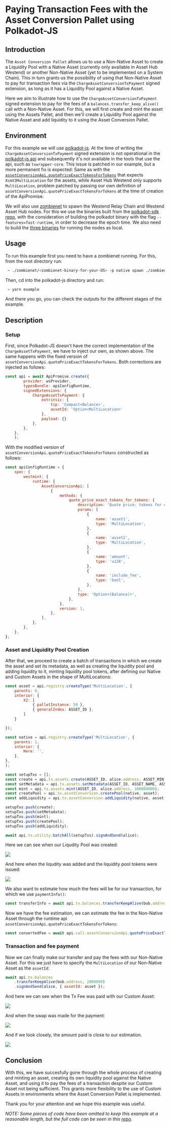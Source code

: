 # Paying Transaction Fees with the Asset Conversion Pallet using Polkadot-JS

## Introduction

The `Asset Conversion Pallet` allows us to use a Non-Native Asset to create a Liquidity Pool with a Native Asset (currently only available in Asset Hub Westend) or another Non-Native Asset (yet to be implemented on a System Chain). This in turn grants us the possibility of using that Non-Native Asset to pay for transaction fees via the `ChargeAssetConversionTxPayment` signed extension, as long as it has a Liquidity Pool against a Native Asset.

Here we aim to illustrate how to use the `ChargeAssetConversionTxPayment` signed extension to pay for the fees of a `balances.transfer_keep_alive()` call with a Non-Native Asset. For this, we will first create and mint the asset using the Assets Pallet, and then we'll create a Liquidity Pool against the Native Asset and add liquidity to it using the Asset Conversion Pallet.

## Environment

For this example we will use [polkadot-js](https://polkadot.js.org/docs/). At the time of writing the `ChargeAssetConversionTxPayment` signed extension is not operational in the [polkadot-js api](https://github.com/polkadot-js/api/issues/5710) and subsequently it's not available in the tools that use the api, such as `txwrapper-core`. This issue is patched in our example, but a more permanent fix is expected: Same as with the 
[`assetConversionApi.quotePriceExactTokensForTokens`](https://polkadot.js.org/docs/substrate/runtime#quotepriceexacttokensfortokensasset1-xcmv3multilocation-asset2-xcmv3multilocation-amount-u128-include_fee-bool-optionbalance) that expects `XcmV3MultiLocation` for the assets, while Asset Hub Westend only
supports `MultiLocation`, problem patched by passing our own definition of `assetConversionApi.quotePriceExactTokensForTokens` at the time of creation of the ApiPromise.

We will also use [zombienet](https://github.com/paritytech/zombienet) to spawn the Westend Relay Chain and Westend Asset Hub nodes. For this we use the binaries built from the [polkadot-sdk repo](https://github.com/paritytech/polkadot-sdk), with the consideration of building the polkadot binary with the flag `--features=fast-runtime`, in order to decrease the epoch time. We also need to build the [three binaries](https://github.com/paritytech/polkadot/pull/7337) for running the nodes as local.

## Usage

To run this example first you need to have a zombienet running. For this, from the root directory run:

```bash
 ~ ./zombienet/<zombienet-binary-for-your-OS> -p native spawn ./zombienet/westend_network.toml 
```

Then, cd into the polkadot-js directory and run:

```bash
 ~ yarn example
```

And there you go, you can check the outputs for the different stages of the example.
 
## Description

### Setup

First, since Polkadot-JS doesn't have the correct implementation of the `ChargeAssetTxPayment`, we have to inject our own, as shown above. The same happens with the fixed version of `assetConversionApi.quotePriceExactTokensForTokens`. Both corrections are injected as follows:

```js
const api = await ApiPromise.create({
        provider: wsProvider,
        typesBundle: apiConfigRuntime,
        signedExtensions: {
            ChargeAssetTxPayment: {
                extrinsic: {
                    tip: 'Compact<Balance>',
                    assetId: 'Option<MultiLocation>'
                },
                payload: {}
            },
        },
    },
    );
```

With the modified version of `assetConversionApi.quotePriceExactTokensForTokens` constructed as follows:

```js
const apiConfigRuntime = {
	spec: {
		westmint: {
			runtime: {
				AssetConversionApi: [
					{
						methods: {
							quote_price_exact_tokens_for_tokens: {
								description: 'Quote price: tokens for exact tokens',
								params: [
									{
										name: 'asset1',
										type: 'MultiLocation',
									},
									{
										name: 'asset2',
										type: 'MultiLocation',
									},
									{
										name: 'amount',
										type: 'u128',
									},
									{
										name: 'include_fee',
										type: 'bool',
									},
								],
								type: 'Option<(Balance)>',
							},
						},
						version: 1,
					},
				],
			},
		},
	},
};
```

### Asset and Liquidity Pool Creation

After that, we proceed to create a batch of transactions in which we create the asset and set its metadata, as well as creating the liquidity pool and adding liquidity to it, minting liquidity pool tokens, after defining our Native and Custom Assets in the shape of MultiLocations:

```js
const asset = api.registry.createType('MultiLocation', {
	parents: 0,
	interior: {
		X2: [
			{ palletInstance: 50 },
			{ generalIndex: ASSET_ID },
		]
	}

});

const native = api.registry.createType('MultiLocation', {
	parents: 1,
	interior: {
		Here: '',
	},
},
);

const setupTxs = [];
const create = api.tx.assets.create(ASSET_ID, alice.address, ASSET_MIN);
const setMetadata = api.tx.assets.setMetadata(ASSET_ID, ASSET_NAME, ASSET_TICKER, ASSET_DECIMALS);
const mint = api.tx.assets.mint(ASSET_ID, alice.address, 100000000);
const createPool = api.tx.assetConversion.createPool(native, asset);
const addLiquidity = api.tx.assetConversion.addLiquidity(native, asset, 1000000000000, 500000, 0, 0, alice.address);

setupTxs.push(create);
setupTxs.push(setMetadata);
setupTxs.push(mint);
setupTxs.push(createPool);
setupTxs.push(addLiquidity);

await api.tx.utility.batchAll(setupTxs).signAndSend(alice);
```

Here we can see when our Liqudity Pool was created:

![](/polkadot-js/docs/img/20230917210550.png)

And here when the liqudity was added and the liquidity pool tokens were issued:

![](/polkadot-js/docs/img/20230917210721.png)

We also want to estimate how much the fees will be for our transaction, for which we use `paymentInfo()`:

```js
const transferInfo = await api.tx.balances.transferKeepAlive(bob.address, 2000000).paymentInfo(alice);
```

Now we have the fee estimation, we can estimate the fee in the Non-Native Asset through the runtime api `assetConversionApi.quotePriceExactTokensForTokens`:

```js
const convertedFee = await api.call.assetConversionApi.quotePriceExactTokensForTokens(native, asset, transferInfo.partialFee, true);
```


### Transaction and fee payment

Now we can finally make our transfer and pay the fees with our Non-Native Asset. For this we just have to specify the `MultiLocation` of our Non-Native Asset as the `assetId`:
```js
await api.tx.balances
	.transferKeepAlive(bob.address, 2000000)
	.signAndSend(alice, { assetId: asset });
``` 
And here we can see when the Tx Fee was paid with our Custom Asset:

![](/polkadot-js/docs/img/20230917210356.png)

And when the swap was made for the payment:

![](/polkadot-js/docs/img/20230917210438.png)

And if we look closely, the amount paid is close to our estimation.

![](/polkadot-js/docs/img/20230917210812.png)

## Conclusion

With this, we have succesfully gone through the whole process of creating and minting an asset, creating its own liquidity pool against the Native Asset, and using it to pay the fees of a transaction despite our Custom Asset not being sufficient. This grants more flexibility to the use of Custom Assets in environments where the Asset Conversion Pallet is implemented.

Thank you for your attention and we hope this example was useful.

*NOTE: Some pieces of code have been omitted to keep this example at a reasonable length, but the full code can be seen in this [repo](https://github.com/bee344/asset-conversion-example/tree/main/polkadot-js).*
